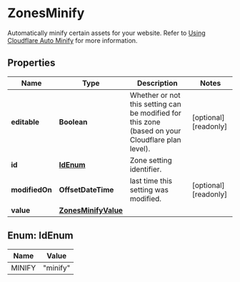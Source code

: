 

# ZonesMinify

Automatically minify certain assets for your website. Refer to [Using Cloudflare Auto Minify](https://support.cloudflare.com/hc/en-us/articles/200168196) for more information.

## Properties

| Name | Type | Description | Notes |
|------------ | ------------- | ------------- | -------------|
|**editable** | **Boolean** | Whether or not this setting can be modified for this zone (based on your Cloudflare plan level). |  [optional] [readonly] |
|**id** | [**IdEnum**](#IdEnum) | Zone setting identifier. |  |
|**modifiedOn** | **OffsetDateTime** | last time this setting was modified. |  [optional] [readonly] |
|**value** | [**ZonesMinifyValue**](ZonesMinifyValue.md) |  |  |



## Enum: IdEnum

| Name | Value |
|---- | -----|
| MINIFY | &quot;minify&quot; |



